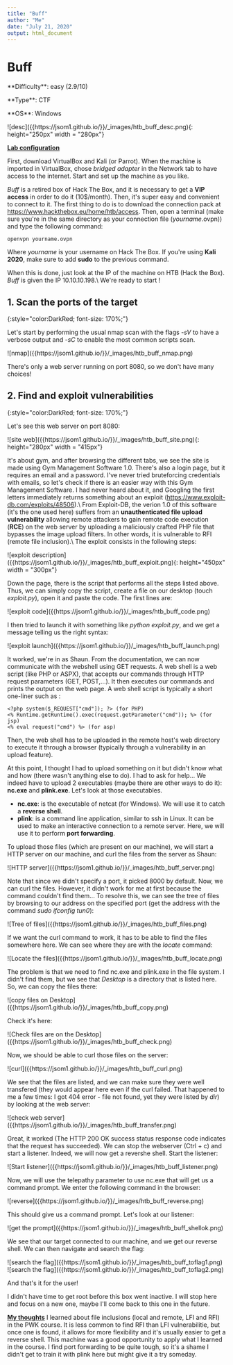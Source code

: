```yaml
---
title: "Buff"
author: "Me"
date: "July 21, 2020"
output: html_document
---
```


# Buff

 <div id="boxinfo">
 <div id="textbox">
 <p class="alignleft">**Difficulty**: easy (2.9/10)</p>
 <p class="aligncenter">**Type**: CTF</p>
 <p class="alignright">**OS**: Windows</p>
 </div>
 <div style="clear: both;"></div>
 </div> 

<div class="img_container">
![desc]({{https://jsom1.github.io/}}/_images/htb_buff_desc.png){: height="250px" width = "280px"}
</div>

<ins>**Lab configuration**</ins>

First, download VirtualBox and Kali (or Parrot). When the machine is imported in VirtualBox, chose *bridged adapter* in the Network tab to have access to the internet. Start and set up the machine as you like.

*Buff* is a retired box of Hack The Box, and it is necessary to get a **VIP access** in order to do it (10$/month). Then, it's super easy and convenient to connect to it. The first thing to do is to download the connection pack at <https://www.hackthebox.eu/home/htb/access>. Then, open a terminal (make sure you're in the same directory as your connection file (*yourname*.ovpn)) and type the following command:

~~~~
openvpn yourname.ovpn
~~~~~

Where *yourname* is your username on Hack The Box. 
If you're using **Kali 2020**, make sure to add **sudo** to the previous command.

When this is done, just look at the IP of the machine on HTB (Hack the Box). *Buff* is given the IP 10.10.10.198.\\
We're ready to start !

## 1. Scan the ports of the target
{:style="color:DarkRed; font-size: 170%;"}

Let's start by performing the usual nmap scan with the flags *-sV* to have a verbose output and *-sC* to enable the most common scripts scan.

<div class="img_container">
![nmap]({{https://jsom1.github.io/}}/_images/htb_buff_nmap.png)
</div>

There's only a web server running on port 8080, so we don't have many choices!

## 2. Find and exploit vulnerabilities
{:style="color:DarkRed; font-size: 170%;"}

Let's see this web server on port 8080:

<div class="img_container">
![site web]({{https://jsom1.github.io/}}/_images/htb_buff_site.png){: height="280px" width = "415px"}
</div>

It's about gym, and after browsing the different tabs, we see the site is made using Gym Management Software 1.0. There's also a login page, but it requires an email and a password. I've never tried bruteforcing credentials with emails, so let's check if there is an easier way with this Gym Management Software. I had never heard about it, and Googling the first letters immediately returns something about an exploit (<https://www.exploit-db.com/exploits/48506>).\\
From Exploit-DB, the verion 1.0 of this software (it's the one used here) suffers from an **unauthenticated file upload vulnerability** allowing remote attackers to gain remote code execution (**RCE**) on the web server by uploading a maliciously crafted PHP file that bypasses the image upload filters. In other words, it is vulnerable to RFI (remote file inclusion).\\
The exploit consists in the following steps:

<div class="img_container">
![exploit description]({{https://jsom1.github.io/}}/_images/htb_buff_exploit.png){: height="450px" width = "300px"}
</div>

Down the page, there is the script that performs all the steps listed above.
Thus, we can simply copy the script, create a file on our desktop (touch *exploit.py*), open it and paste the code. The first lines are:

<div class="img_container">
![exploit code]({{https://jsom1.github.io/}}/_images/htb_buff_code.png)
</div>

I then tried to launch it with something like *python exploit.py*, and we get a message telling us the right syntax:

<div class="img_container">
![exploit launch]({{https://jsom1.github.io/}}/_images/htb_buff_launch.png)
</div>

It worked, we're in as Shaun. From the documentation, we can now communicate with the webshell using GET requests. A web shell is a web script (like PHP or ASPX), that accepts our commands through HTTP request parameters (GET, POST,...). It then executes our commands and prints the output on the web page. A web shell script is typically a short one-liner such as :

````
<?php system($_REQUEST["cmd"]); ?> (for PHP)
<% Runtime.getRuntime().exec(request.getParameter("cmd")); %> (for jsp)
<% eval request("cmd") %> (for asp)
````
Then, the web shell has to be uploaded in the remote host's web directory to execute it through a browser (typically through a vulnerability in an upload feature).

At this point, I thought I had to upload something on it but didn't know what and how (there wasn't anything else to do). I had to ask for help...
We indeed have to upload 2 executables (maybe there are other ways to do it): **nc.exe** and **plink.exe**. Let's look at those executables.

- **nc.exe**: is the executable of netcat (for Windows). We will use it to catch a **reverse shell**.
- **plink**: is a command line application, similar to ssh in Linux. It can be used to make an interactive connection to a remote server. Here, we will use it to perform **port forwarding**.

To upload those files (which are present on our machine), we will start a HTTP server on our machine, and curl the files from the server as Shaun:

<div class="img_container">
![HTTP server]({{https://jsom1.github.io/}}/_images/htb_buff_server.png)
</div>

Note that since we didn't specify a port, it picked 8000 by default. Now, we can curl the files. However, it didn't work for me at first because the command couldn't find them... To resolve this, we can see the tree of files by browsing to our address on the specified port (get the address with the command *sudo ifconfig tun0*):

<div class="img_container">
![Tree of files]({{https://jsom1.github.io/}}/_images/htb_buff_files.png)
</div>

If we want the curl command to work, it has to be able to find the files somewhere here. We can see where they are with the *locate* command:

<div class="img_container">
![Locate the files]({{https://jsom1.github.io/}}/_images/htb_buff_locate.png)
</div>

The problem is that we need to find nc.exe and plink.exe in the file system. I didn't find them, but we see that *Desktop* is a directory that is listed here. So, we can copy the files there:

<div class="img_container">
![copy files on Desktop]({{https://jsom1.github.io/}}/_images/htb_buff_copy.png)
</div>

Check it's here:

<div class="img_container">
![Check files are on the Desktop]({{https://jsom1.github.io/}}/_images/htb_buff_check.png)
</div>

Now, we should be able to curl those files on the server:

<div class="img_container">
![curl]({{https://jsom1.github.io/}}/_images/htb_buff_curl.png)
</div>

We see that the files are listed, and we can make sure they were well transfered (they would appear here even if the curl failed. That happened to me a few times: I got 404 error - file not found, yet they were listed by *dir*) by looking at the web server:

<div class="img_container">
![check web server]({{https://jsom1.github.io/}}/_images/htb_buff_transfer.png)
</div>

Great, it worked (The HTTP 200 OK success status response code indicates that the request has succeeded). We can stop the webserver (Ctrl + c) and start a listener. Indeed, we will now get a revershe shell. Start the listener:

<div class="img_container">
![Start listener]({{https://jsom1.github.io/}}/_images/htb_buff_listener.png)
</div>

Now, we will use the telepathy parameter to use nc.exe that will get us a command prompt. We enter the following command in the browser:

<div class="img_container">
![reverse]({{https://jsom1.github.io/}}/_images/htb_buff_reverse.png)
</div>

This should give us a command prompt. Let's look at our listener:

<div class="img_container">
![get the prompt]({{https://jsom1.github.io/}}/_images/htb_buff_shellok.png)
</div>

We see that our target connected to our machine, and we get our reverse shell. We can then navigate and search the flag:

<div class="img_container">
![search the flag]({{https://jsom1.github.io/}}/_images/htb_buff_toflag1.png)
</div>

<div class="img_container">
![search the flag]({{https://jsom1.github.io/}}/_images/htb_buff_toflag2.png)
</div>

And that's it for the user!

I didn't have time to get root before this box went inactive. I will stop here and focus on a new one, maybe I'll come back to this one in the future.

<ins>**My thoughts**</ins>
I learned about file inclusions (local and remote, LFI and RFI) in the PWK course. It is less common to find RFI than LFI vulnerabilitie, but once one is found, it allows for more flexibility and it's usually easier to get a reverse shell. This machine was a good opportunity to apply what I learned in the course.
I find port forwarding to be quite tough, so it's a shame I didn't get to train it with plink here but might give it a try someday.
